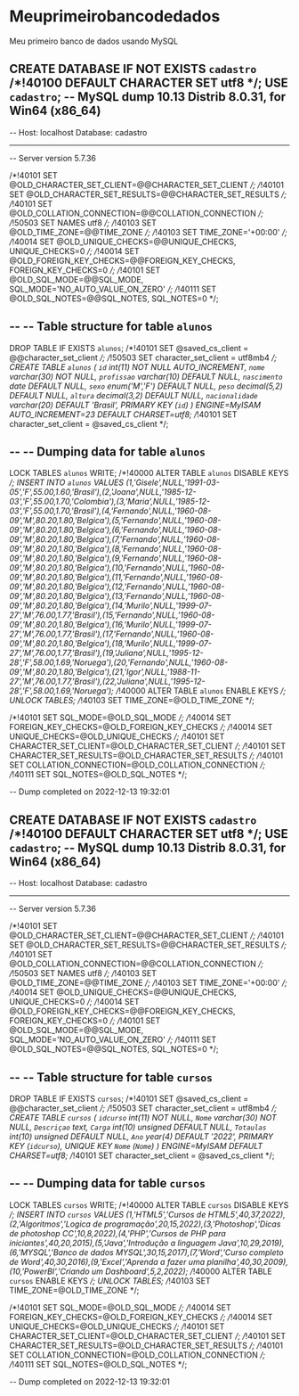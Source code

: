 # Meuprimeirobancodedados
Meu primeiro banco de dados usando MySQL


CREATE DATABASE  IF NOT EXISTS `cadastro` /*!40100 DEFAULT CHARACTER SET utf8 */;
USE `cadastro`;
-- MySQL dump 10.13  Distrib 8.0.31, for Win64 (x86_64)
--
-- Host: localhost    Database: cadastro
-- ------------------------------------------------------
-- Server version	5.7.36

/*!40101 SET @OLD_CHARACTER_SET_CLIENT=@@CHARACTER_SET_CLIENT */;
/*!40101 SET @OLD_CHARACTER_SET_RESULTS=@@CHARACTER_SET_RESULTS */;
/*!40101 SET @OLD_COLLATION_CONNECTION=@@COLLATION_CONNECTION */;
/*!50503 SET NAMES utf8 */;
/*!40103 SET @OLD_TIME_ZONE=@@TIME_ZONE */;
/*!40103 SET TIME_ZONE='+00:00' */;
/*!40014 SET @OLD_UNIQUE_CHECKS=@@UNIQUE_CHECKS, UNIQUE_CHECKS=0 */;
/*!40014 SET @OLD_FOREIGN_KEY_CHECKS=@@FOREIGN_KEY_CHECKS, FOREIGN_KEY_CHECKS=0 */;
/*!40101 SET @OLD_SQL_MODE=@@SQL_MODE, SQL_MODE='NO_AUTO_VALUE_ON_ZERO' */;
/*!40111 SET @OLD_SQL_NOTES=@@SQL_NOTES, SQL_NOTES=0 */;

--
-- Table structure for table `alunos`
--

DROP TABLE IF EXISTS `alunos`;
/*!40101 SET @saved_cs_client     = @@character_set_client */;
/*!50503 SET character_set_client = utf8mb4 */;
CREATE TABLE `alunos` (
  `id` int(11) NOT NULL AUTO_INCREMENT,
  `nome` varchar(30) NOT NULL,
  `profissao` varchar(10) DEFAULT NULL,
  `nascimento` date DEFAULT NULL,
  `sexo` enum('M','F') DEFAULT NULL,
  `peso` decimal(5,2) DEFAULT NULL,
  `altura` decimal(3,2) DEFAULT NULL,
  `nacionalidade` varchar(20) DEFAULT 'Brasil',
  PRIMARY KEY (`id`)
) ENGINE=MyISAM AUTO_INCREMENT=23 DEFAULT CHARSET=utf8;
/*!40101 SET character_set_client = @saved_cs_client */;

--
-- Dumping data for table `alunos`
--

LOCK TABLES `alunos` WRITE;
/*!40000 ALTER TABLE `alunos` DISABLE KEYS */;
INSERT INTO `alunos` VALUES (1,'Gisele',NULL,'1991-03-05','F',55.00,1.60,'Brasil'),(2,'Joana',NULL,'1985-12-03','F',55.00,1.70,'Colombia'),(3,'Maria',NULL,'1985-12-03','F',55.00,1.70,'Brasil'),(4,'Fernando',NULL,'1960-08-09','M',80.20,1.80,'Belgica'),(5,'Fernando',NULL,'1960-08-09','M',80.20,1.80,'Belgica'),(6,'Fernando',NULL,'1960-08-09','M',80.20,1.80,'Belgica'),(7,'Fernando',NULL,'1960-08-09','M',80.20,1.80,'Belgica'),(8,'Fernando',NULL,'1960-08-09','M',80.20,1.80,'Belgica'),(9,'Fernando',NULL,'1960-08-09','M',80.20,1.80,'Belgica'),(10,'Fernando',NULL,'1960-08-09','M',80.20,1.80,'Belgica'),(11,'Fernando',NULL,'1960-08-09','M',80.20,1.80,'Belgica'),(12,'Fernando',NULL,'1960-08-09','M',80.20,1.80,'Belgica'),(13,'Fernando',NULL,'1960-08-09','M',80.20,1.80,'Belgica'),(14,'Murilo',NULL,'1999-07-27','M',76.00,1.77,'Brasil'),(15,'Fernando',NULL,'1960-08-09','M',80.20,1.80,'Belgica'),(16,'Murilo',NULL,'1999-07-27','M',76.00,1.77,'Brasil'),(17,'Fernando',NULL,'1960-08-09','M',80.20,1.80,'Belgica'),(18,'Murilo',NULL,'1999-07-27','M',76.00,1.77,'Brasil'),(19,'Juliana',NULL,'1995-12-28','F',58.00,1.69,'Noruega'),(20,'Fernando',NULL,'1960-08-09','M',80.20,1.80,'Belgica'),(21,'Igor',NULL,'1988-11-27','M',76.00,1.77,'Brasil'),(22,'Juliana',NULL,'1995-12-28','F',58.00,1.69,'Noruega');
/*!40000 ALTER TABLE `alunos` ENABLE KEYS */;
UNLOCK TABLES;
/*!40103 SET TIME_ZONE=@OLD_TIME_ZONE */;

/*!40101 SET SQL_MODE=@OLD_SQL_MODE */;
/*!40014 SET FOREIGN_KEY_CHECKS=@OLD_FOREIGN_KEY_CHECKS */;
/*!40014 SET UNIQUE_CHECKS=@OLD_UNIQUE_CHECKS */;
/*!40101 SET CHARACTER_SET_CLIENT=@OLD_CHARACTER_SET_CLIENT */;
/*!40101 SET CHARACTER_SET_RESULTS=@OLD_CHARACTER_SET_RESULTS */;
/*!40101 SET COLLATION_CONNECTION=@OLD_COLLATION_CONNECTION */;
/*!40111 SET SQL_NOTES=@OLD_SQL_NOTES */;

-- Dump completed on 2022-12-13 19:32:01



CREATE DATABASE  IF NOT EXISTS `cadastro` /*!40100 DEFAULT CHARACTER SET utf8 */;
USE `cadastro`;
-- MySQL dump 10.13  Distrib 8.0.31, for Win64 (x86_64)
--
-- Host: localhost    Database: cadastro
-- ------------------------------------------------------
-- Server version	5.7.36

/*!40101 SET @OLD_CHARACTER_SET_CLIENT=@@CHARACTER_SET_CLIENT */;
/*!40101 SET @OLD_CHARACTER_SET_RESULTS=@@CHARACTER_SET_RESULTS */;
/*!40101 SET @OLD_COLLATION_CONNECTION=@@COLLATION_CONNECTION */;
/*!50503 SET NAMES utf8 */;
/*!40103 SET @OLD_TIME_ZONE=@@TIME_ZONE */;
/*!40103 SET TIME_ZONE='+00:00' */;
/*!40014 SET @OLD_UNIQUE_CHECKS=@@UNIQUE_CHECKS, UNIQUE_CHECKS=0 */;
/*!40014 SET @OLD_FOREIGN_KEY_CHECKS=@@FOREIGN_KEY_CHECKS, FOREIGN_KEY_CHECKS=0 */;
/*!40101 SET @OLD_SQL_MODE=@@SQL_MODE, SQL_MODE='NO_AUTO_VALUE_ON_ZERO' */;
/*!40111 SET @OLD_SQL_NOTES=@@SQL_NOTES, SQL_NOTES=0 */;

--
-- Table structure for table `cursos`
--

DROP TABLE IF EXISTS `cursos`;
/*!40101 SET @saved_cs_client     = @@character_set_client */;
/*!50503 SET character_set_client = utf8mb4 */;
CREATE TABLE `cursos` (
  `idcurso` int(11) NOT NULL,
  `Nome` varchar(30) NOT NULL,
  `Descriçao` text,
  `Carga` int(10) unsigned DEFAULT NULL,
  `Totaulas` int(10) unsigned DEFAULT NULL,
  `Ano` year(4) DEFAULT '2022',
  PRIMARY KEY (`idcurso`),
  UNIQUE KEY `Nome` (`Nome`)
) ENGINE=MyISAM DEFAULT CHARSET=utf8;
/*!40101 SET character_set_client = @saved_cs_client */;

--
-- Dumping data for table `cursos`
--

LOCK TABLES `cursos` WRITE;
/*!40000 ALTER TABLE `cursos` DISABLE KEYS */;
INSERT INTO `cursos` VALUES (1,'HTML5','Cursos de HTML5',40,37,2022),(2,'Algoritmos','Logica de programação',20,15,2022),(3,'Photoshop','Dicas de photoshop CC',10,8,2022),(4,'PHP','Cursos de PHP para iniciantes',40,20,2015),(5,'Java','Introdução a linguagem Java',10,29,2019),(6,'MYSQL','Banco de dados MYSQL',30,15,2017),(7,'Word','Curso completo de Word',40,30,2016),(9,'Excel','Aprenda a fazer uma planilha',40,30,2009),(10,'PowerBI','Criando um Dashboard',5,2,2022);
/*!40000 ALTER TABLE `cursos` ENABLE KEYS */;
UNLOCK TABLES;
/*!40103 SET TIME_ZONE=@OLD_TIME_ZONE */;

/*!40101 SET SQL_MODE=@OLD_SQL_MODE */;
/*!40014 SET FOREIGN_KEY_CHECKS=@OLD_FOREIGN_KEY_CHECKS */;
/*!40014 SET UNIQUE_CHECKS=@OLD_UNIQUE_CHECKS */;
/*!40101 SET CHARACTER_SET_CLIENT=@OLD_CHARACTER_SET_CLIENT */;
/*!40101 SET CHARACTER_SET_RESULTS=@OLD_CHARACTER_SET_RESULTS */;
/*!40101 SET COLLATION_CONNECTION=@OLD_COLLATION_CONNECTION */;
/*!40111 SET SQL_NOTES=@OLD_SQL_NOTES */;

-- Dump completed on 2022-12-13 19:32:01
